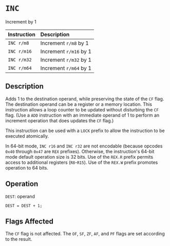 # `INC`
Increment by 1

| Instruction | Description            |
| :---------- | :--------------------- |
| `INC r/m8`  | Increment `r/m8` by 1  |
| `INC r/m16` | Increment `r/m16` by 1 |
| `INC r/m32` | Increment `r/m32` by 1 |
| `INC r/m64` | Increment `r/m64` by 1 |

## Description
Adds 1 to the destination operand, while preserving the state of the `CF` flag. The destination operand can be a register or a memory location. This instruction allows a loop counter to be updated without disturbing the `CF` flag. (Use a `ADD` instruction with an immediate operand of 1 to perform an increment operation that does updates the `CF` flag.)

This instruction can be used with a `LOCK` prefix to allow the instruction to be executed atomically.

In 64-bit mode, `INC r16` and `INC r32` are not encodable (because opcodes `0x40` through `0x47` are `REX` prefixes). Otherwise, the instruction's 64-bit mode default operation size is 32 bits. Use of the `REX.R` prefix permits access to additional registers (`R8`-`R15`). Use of the `REX.W` prefix promotes operation to 64 bits.

## Operation
`DEST`: operand
```rust,ignore
DEST = DEST + 1;
```

## Flags Affected
The `CF` flag is not affected. The `OF`, `SF`, `ZF`, `AF`, and `PF` flags are set according to the result.
